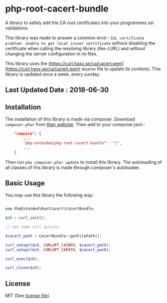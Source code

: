 # php-root-cacert-bundle
A library to safely add the CA root certificates into your programmes ssl validations.

This library was made to answer a common error :
`SSL certificate problem: unable to get local issuer certificate`
without disabling the certificate when calling the resolving library (like cURL)
and without changing the server configuration in ini files.

This library uses the [https://curl.haxx.se/ca/cacert.pem](https://curl.haxx.se/ca/cacert.pem)
source file to update its contents. This library is updated once a week, every sunday.


## Last Updated Date : 2018-06-30


## Installation

The installation of this library is made via composer.
Download `composer.phar` from [their website](https://getcomposer.org/download/).
Then add to your composer.json :

```json
	"require": {
		...
		"php-extended/php-root-cacert-bundle": "^1",
		...
	}
```
Then run `php composer.phar update` to install this library.
The autoloading of all classes of this library is made through composer's autoloader.


## Basic Usage

You may use this library the following way:

```php

use PhpExtended\RootCacert\CacertBundle;

$ch = curl_init();

// set some curl options

$cacert_path = CacertBundle::getFilePath();

curl_setopt($ch, CURLOPT_CAINFO, $cacert_path);
curl_setopt($ch, CURLOPT_CAPATH, $cacert_path);

curl_exec($ch);

curl_close($ch);

```


## License

MIT (See [license file](LICENSE)).
